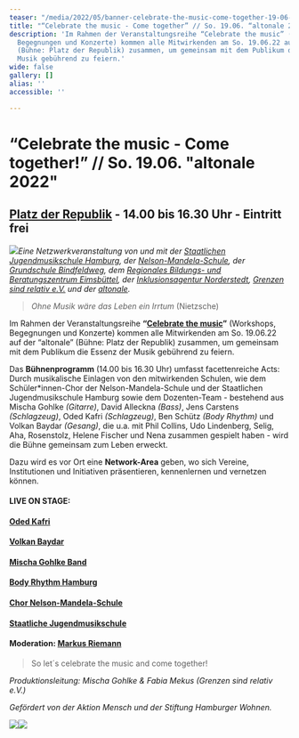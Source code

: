 ```yaml
---
teaser: "/media/2022/05/banner-celebrate-the-music-come-together-19-06-altonale-2022.jpg"
title: "“Celebrate the music - Come together” // So. 19.06. “altonale 2022”"
description: 'Im Rahmen der Veranstaltungsreihe “Celebrate the music” (Workshops,
  Begegnungen und Konzerte) kommen alle Mitwirkenden am So. 19.06.22 auf der “altonale”
  (Bühne: Platz der Republik) zusammen, um gemeinsam mit dem Publikum die Essenz der
  Musik gebührend zu feiern.'
wide: false
gallery: []
alias: ''
accessible: ''

---
```

# **“Celebrate the music - Come together!” // So. 19.06. "altonale 2022"** 

## [Platz der Republik](https://goo.gl/maps/wfX5yTBBNpumMxD98) **-** 14.00 bis 16.30 Uhr - Eintritt frei

![](/media/2022/05/banner-celebrate-the-music-come-together-19-06-altonale-2022.jpg)_Eine Netzwerkveranstaltung von und mit der_ [_Staatlichen Jugendmusikschule Hamburg_](https://www.hamburg.de/jugendmusikschule/stadtbereich-mitte/)_, der_ [_Nelson-Mandela-Schule_](https://www.nelson-mandela-schule-kirchdorf.de/startseite/)_, der_ [_Grundschule Bindfeldweg_](https://grundschule-bindfeldweg.hamburg.de/)_, dem_ [_Regionales Bildungs- und Beratungszentrum Eimsbüttel_](https://rebbz-eimsbuettel.hamburg.de/)_, der_ [_Inklusionsagentur Norderstedt_](https://n-i-i-n.de/)_,_ [_Grenzen sind relativ e.V._](https://www.grenzensindrelativ.de/) _und der_ [_altonale_](www.altonale.de)_._

> _Ohne Musik wäre das Leben ein Irrtum_ (Nietzsche)

Im Rahmen der Veranstaltungsreihe **“**[**Celebrate the music**](https://www.grenzensindrelativ.de/aktivitaeten/projekte-und-veranstaltungen/erlebnistage-inklusion-durch-musik/allgemeine-infos-erlebnistage-inklusion)**”** (Workshops, Begegnungen und Konzerte) kommen alle Mitwirkenden am So. 19.06.22 auf der “altonale” (Bühne: Platz der Republik) zusammen, um gemeinsam mit dem Publikum die Essenz der Musik gebührend zu feiern.

Das **Bühnenprogramm** (14.00 bis 16.30 Uhr) umfasst facettenreiche Acts: Durch musikalische Einlagen von den mitwirkenden Schulen, wie dem Schüler*innen-Chor der Nelson-Mandela-Schule und der Staatlichen Jugendmusikschule Hamburg sowie dem Dozenten-Team - bestehend aus Mischa Gohlke _(Gitarre)_, David Alleckna _(Bass)_, Jens Carstens _(Schlagzeug)_, Oded Kafri _(Schlagzeug)_, Ben Schütz _(Body Rhythm)_ und Volkan Baydar _(Gesang)_, die u.a. mit Phil Collins, Udo Lindenberg, Selig, Aha, Rosenstolz, Helene Fischer und Nena zusammen gespielt haben - wird die Bühne gemeinsam zum Leben erweckt.

Dazu wird es vor Ort eine **Network-Area** geben, wo sich Vereine, Institutionen und Initiativen präsentieren, kennenlernen und vernetzen können. 

#### **LIVE ON STAGE:**

#### [Oded Kafri](https://odedkafri.com/ueber/)

#### [Volkan Baydar](https://www.volkanbaydar.com/)

#### [Mischa Gohlke Band](https://mischagohlkeband.de/)

#### [Body Rhythm Hamburg](https://www.bodyrhythm.de/)

#### [Chor Nelson-Mandela-Schule](https://www.nelson-mandela-schule-kirchdorf.de/bildungsangebot/faecher/musik/singen-im-chor/)

#### [Staatliche Jugendmusikschule](https://www.hamburg.de/jugendmusikschule/)

#### Moderation: [Markus Riemann](https://kulturbedarf.de/)

> So let´s celebrate the music and come together!

_Produktionsleitung: Mischa Gohlke & Fabia Mekus (Grenzen sind relativ e.V.)_

_Gefördert von der Aktion Mensch und der Stiftung Hamburger Wohnen._

![](/media/2021/07/20170919100223-aktion_mensch_logo.svg)![](/media/2022/03/stiftung_hw_logo_rgb_inumlauf.JPG)